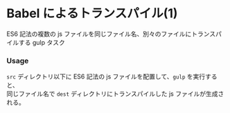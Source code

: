 Babel によるトランスパイル(1)
=============================

ES6 記法の複数の js ファイルを同じファイル名、別々のファイルにトランスパイルする gulp タスク

### Usage

`src` ディレクトリ以下に ES6 記法の js ファイルを配置して、`gulp` を実行すると、  
同じファイル名で `dest` ディレクトリにトランスパイルした js ファイルが生成される。
